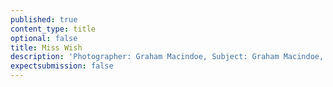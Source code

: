 ```yaml
---
published: true
content_type: title
optional: false
title: Miss Wish
description: 'Photographer: Graham Macindoe, Subject: Graham Macindoe, Audience: Susan Stellin, Expert context: Susan Stellin'
expectsubmission: false
---
```


